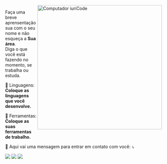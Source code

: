 <img src="https://raw.githubusercontent.com/MicaelliMedeiros/micaellimedeiros/master/image/computer-illustration.png" min-width="400px" max-width="400px" width="400px" align="right" alt="Computador iuriCode">

<p align="left"> 
  Faça uma breve aprensentação sua com o seu nome e não esqueça a <strong>Sua área</strong>.<br>
  Diga o que você está fazendo no momento, se trabalha ou estuda.
</p>

<p align="left">
  🦄 Linguagens: <strong>Coloque as linguagens que você desenvolve.</strong>
</p>

<p align="left">
  💼 Ferramentas: <strong>Coloque as suas ferramentas de trabalho.</strong>
</p>

<p align="left">
  💌 Aqui vai uma mensagem para entrar em contato com você: ⤵️
</p>

<p align="left">
  <a href="https://www.linkedin.com/in/ronierison-maciel-813a225b/" alt="Linkedin" target="_blank">
  <img src="https://img.shields.io/twitter/url?label=Linkedin&logo=Linkedin&url=https%3A%2F%2Fwww.linkedin.com%2Fin%2Fronierison-maciel-813a225b%2F"/></a>

  <a href="https://twitter.com/ronimaciell" alt="Twitter" target="_blank">
  <img src="https://img.shields.io/twitter/url?label=Twitter&logo=Twitter&url=https%3A%2F%2Ftwitter.com%2Fronimaciell"/></a>

  <a href="https://instagram.com/ronierison.maciel" alt="Instagram" target="_blank">
  <img src="https://img.shields.io/twitter/url?label=Instagram&logo=Instagram&url=https%3A%2F%2Finstagram.com%2Fronierison.maciel"/></a>
</p>  